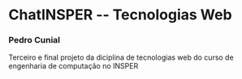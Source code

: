 # ChatINSPER -- Tecnologias Web

### Pedro Cunial

Terceiro e final projeto da diciplina de tecnologias web do curso de engenharia de computação no INSPER
